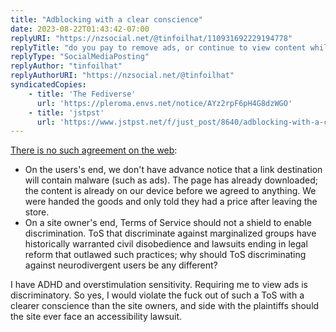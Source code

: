 ```yaml
---
title: "Adblocking with a clear conscience"
date: 2023-08-22T01:43:42-07:00
replyURI: "https://nzsocial.net/@tinfoilhat/110931692229194778"
replyTitle: "do you pay to remove ads, or continue to view content while breaking the agreement with ad blocking"
replyType: "SocialMediaPosting"
replyAuthor: "tinfoilhat"
replyAuthorURI: "https://nzsocial.net/@tinfoilhat"
syndicatedCopies:
    - title: 'The Fediverse'
      url: 'https://pleroma.envs.net/notice/AYz2rpF6pH4G8dzWGO'
    - title: 'jstpst'
      url: 'https://www.jstpst.net/f/just_post/8640/adblocking-with-a-clear-conscience'
---
```


[There is no such agreement on the web](https://seirdy.one/notes/2022/08/12/user-agents-set-the-terms/):

- On the users's end, we don't have advance notice that a link destination will contain malware (such as ads). The page has already downloaded; the content is already on our device before we agreed to anything. We were handed the goods and only told they had a price after leaving the store.
- On a site owner's end, Terms of Service should not a shield to enable discrimination. ToS that discriminate against marginalized groups have historically warranted civil disobedience and lawsuits ending in legal reform that outlawed such practices; why should ToS discriminating against neurodivergent users be any different?

I have ADHD and overstimulation sensitivity. Requiring me to view ads is discriminatory. So yes, I would violate the fuck out of such a ToS with a clearer conscience than the site owners, and side with the plaintiffs should the site ever face an accessibility lawsuit.
